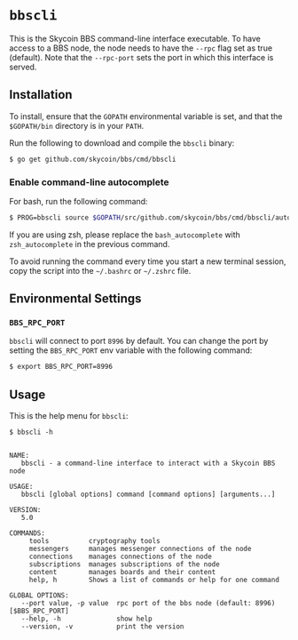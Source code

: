 # `bbscli`

This is the Skycoin BBS command-line interface executable. To have access to a BBS node, the node needs to have the `--rpc` flag set as true (default). Note that the `--rpc-port` sets the port in which this interface is served.

## Installation

To install, ensure that the `GOPATH` environmental variable is set, and that the `$GOPATH/bin` directory is in your `PATH`.

Run the following to download and compile the `bbscli` binary:

```bash
$ go get github.com/skycoin/bbs/cmd/bbscli
```

### Enable command-line autocomplete

For bash, run the following command:

```bash
$ PROG=bbscli source $GOPATH/src/github.com/skycoin/bbs/cmd/bbscli/autocomplete/bash_autocomplete
```

If you are using zsh, please replace the `bash_autocomplete` with `zsh_autocomplete` in the previous command.

To avoid running the command every time you start a new terminal session, copy the script into the `~/.bashrc` or `~/.zshrc` file.

## Environmental Settings

### `BBS_RPC_PORT`

`bbscli` will connect to port `8996` by default. You can change the port by setting the `BBS_RPC_PORT` env variable with the following command:

```bash
$ export BBS_RPC_PORT=8996
```

## Usage

This is the help menu for `bbscli`:

```text
$ bbscli -h


NAME:
   bbscli - a command-line interface to interact with a Skycoin BBS node

USAGE:
   bbscli [global options] command [command options] [arguments...]

VERSION:
   5.0

COMMANDS:
     tools          cryptography tools
     messengers     manages messenger connections of the node
     connections    manages connections of the node
     subscriptions  manages subscriptions of the node
     content        manages boards and their content
     help, h        Shows a list of commands or help for one command

GLOBAL OPTIONS:
   --port value, -p value  rpc port of the bbs node (default: 8996) [$BBS_RPC_PORT]
   --help, -h              show help
   --version, -v           print the version

```